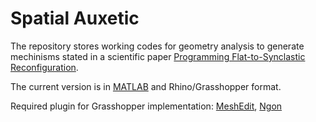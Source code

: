 # Spatial Auxetic
The repository stores working codes for geometry analysis to generate mechinisms stated in a scientific paper [Programming Flat-to-Synclastic Reconfiguration](https://www.researchgate.net/publication/330855223_Programming_Flat-to-Synclastic_Reconfiguration).

The current version is in [MATLAB](https://www.mathworks.com/products/matlab.html) and Rhino/Grasshopper format.

Required plugin for Grasshopper implementation: [MeshEdit](https://www.food4rhino.com/en/app/meshedit), [Ngon](https://www.food4rhino.com/en/app/ngon)

